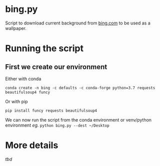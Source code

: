 bing.py
==============

Script to download current background from [bing.com](bing.com) to be used as a wallpaper.

Running the script
==========

## First we create our environment
Either with conda
```
conda create -n bing -c defaults -c conda-forge python=3.7 requests beautifulsoup4 funcy
```

Or with pip
```
pip install funcy requests beautifulsoup4
```

We can now run the script from the conda environment or venv/python environment _eg._ `python bing.py --dest ~/Desktop`

More details
========
_tbd_
